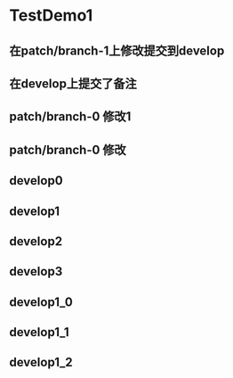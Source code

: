 # TestDemo1
## 在patch/branch-1上修改提交到develop
## 在develop上提交了备注
## patch/branch-0 修改1
## patch/branch-0 修改
## develop0
## develop1
## develop2
## develop3
## develop1_0
## develop1_1
## develop1_2

